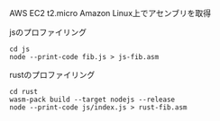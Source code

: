 AWS EC2 t2.micro Amazon Linux上でアセンブリを取得

jsのプロファイリング
```shell
cd js
node --print-code fib.js > js-fib.asm
```

rustのプロファイリング
```shell
cd rust
wasm-pack build --target nodejs --release
node --print-code js/index.js > rust-fib.asm
```
